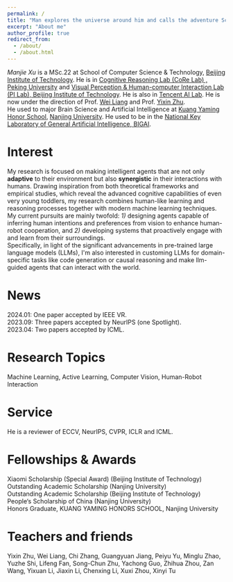 ```yaml
---
permalink: /
title: "Man explores the universe around him and calls the adventure Science. --Edwin Hubble"
excerpt: "About me"
author_profile: true
redirect_from: 
  - /about/
  - /about.html
---
```

 *Manjie Xu* is a MSc.22 at School of Computer Science & Technology, [Beijing Institute of Technology](https://english.bit.edu.cn/). He is in [Cognitive Reasoning Lab (CoRe Lab) , Peking University](https://pku.ai/) and [Visual Perception & Human-computer Interaction Lab (PI Lab), Beijing Institute of Technology](https://liangwei-bit.github.io/web/people-liangwei.html). He is also in [Tencent AI Lab](https://ai.tencent.com/ailab/en/about/). He is now under the direction of Prof. [Wei Liang](https://liangwei-bit.github.io/web/) and Prof. [Yixin Zhu](https://yzhu.io/).  
He used to major Brain Science and Artificial Intelligence at [Kuang Yaming Honor School](https://dii.nju.edu.cn/), [Nanjing University](https://www.nju.edu.cn/). He used to be in the [National Key Laboratory of General Artificial Intelligence, BIGAI](https://bigai.ai/). 

# Interest
My research is focused on making intelligent agents that are not only **adaptive** to their environment but also **synergistic** in their interactions with humans. Drawing inspiration from both theoretical frameworks and empirical studies, which reveal the advanced cognitive capabilities of even very young toddlers, my research combines human-like learning and reasoning processes together with modern machine learning techniques. My current pursuits are mainly twofold: *1)* designing agents capable of inferring human intentions and preferences from vision to enhance human-robot cooperation, and *2)* developing systems that proactively engage with and learn from their surroundings.  
Specifically, in light of the significant advancements in pre-trained large language models (LLMs), I'm also interested in customing LLMs for domain-specific tasks like code generation or causal reasoning and make llm-guided agents that can interact with the world.

# News
2024.01: One paper accepted by IEEE VR.  
2023.09: Three papers accepted by NeurIPS (one Spotlight).  
2023.04: Two papers accepted by ICML.

# Research Topics
Machine Learning, Active Learning, Computer Vision, Human-Robot Interaction

# Service
He is a reviewer of ECCV, NeurIPS, CVPR, ICLR and ICML.

# Fellowships & Awards
Xiaomi Scholarship (Special Award) (Beijing Institute of Technology)  
Outstanding Academic Scholarship (Nanjing University)  
Outstanding Academic Scholarship (Beijing Institute of Technology)  
People‘s Scholarship of China (Nanjing University)  
Honors Graduate, KUANG YAMING HONORS SCHOOL, Nanjing University  
# Teachers and friends
Yixin Zhu, Wei Liang, Chi Zhang, Guangyuan Jiang, Peiyu Yu, Minglu Zhao, Yuzhe Shi, Lifeng Fan, Song-Chun Zhu, Yachong Guo, Zhihua Zhou, Zan Wang, Yixuan Li, Jiaxin Li, Chenxing Li, Xuxi Zhou, Xinyi Tu
